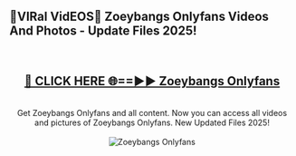 <h2>🔴VIRal VidEOS🔴 Zoeybangs Onlyfans Videos And Photos - Update Files 2025!</h2>
<br>
<div align="center">
<h2><a href="https://virallinks.top/odZfE0" rel="nofollow">🔴 CLICK HERE 🌐==►► Zoeybangs Onlyfans</a></h2>
<br>
Get Zoeybangs Onlyfans and all content. Now you can access all videos and pictures of Zoeybangs Onlyfans. New Updated Files 2025!
<br>
<br>
<a href="https://virallinks.top/odZfE0" rel="nofollow" data-target="animated-image.originalLink"><img src="https://i.imgur.com/dJHk4Zq.gif)" alt="Zoeybangs Onlyfans" style="max-width: 100%; display: inline-block;" data-target="animated-image.originalImage"></a>
</div>
<br>
